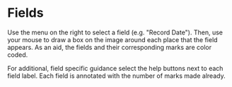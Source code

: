 # Fields

Use the menu on the right to select a field (e.g. "Record Date"). Then, use your mouse to draw a box on the image around each place that the field appears. As an aid, the fields and their corresponding marks are color coded.

For additional, field specific guidance select the help buttons next to each field label. Each field is annotated with the number of marks made already.  
